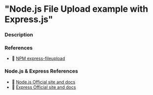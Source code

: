 # "Node.js File Upload example with Express.js"


### Description


### References

- 🔗 [NPM express-fileupload](https://www.npmjs.com/package/express-fileupload)

### Node.js & Express References

- 🔗 [Node.js Official site and docs](https://nodejs.org/)
- 🔗 [Express Official site and docs](https://expressjs.com/)